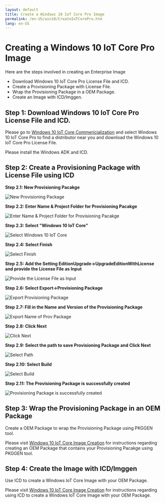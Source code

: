 ```yaml
---
layout: default
title: Create a Windows 10 IoT Core Pro Image
permalink: /en-US/win10/CreateIoTCorePro.htm
lang: en-US
---
```


# Creating a Windows 10 IoT Core Pro Image

Here are the steps involved in creating an Enterprise Image

* Download Windows 10 IoT Core Pro License File and ICD.
* Create a Provisioning Package with License File.
* Wrap the Provisioning Package in a OEM Package.
* Create an Image with ICD/Imggen.


Step 1: Download Windows 10 IoT Core Pro License File and ICD.
-------

Please go to [Windows 10 IoT Core Commericialization](http://go.microsoft.com/fwlink/?LinkID=614849) and select Windows 10 IoT Core Pro to find a distributor near you and download the Windows 10 IoT Core Pro License File.

Please install the Windows ADK and ICD.

Step 2: Create a Provisioning Package with License File using ICD
-------

**Step 2.1: New Provisioning Pacakge**

![New Provisioning Package]({{site.baseurl}}/images/CreateIoTCorePro/CreatePpkg1.png)

**Step 2.2: Enter Name & Project Folder for Provisioning Pacakge**

![Enter Name & Project Folder for Provisioning Pacakge]({{site.baseurl}}/images/CreateIoTCorePro/CreatePpkg2.png)

**Step 2.3: Select "Windows 10 IoT Core"**

![Select Windows 10 IoT Core]({{site.baseurl}}/images/CreateIoTCorePro/CreatePpkg3.png)

**Step 2.4: Select Finish**

![Select Finish]({{site.baseurl}}/images/CreateIoTCorePro/CreatePpkg4.png)

**Step 2.5: Add the Setting EditionUpgrade->UpgradeEditionWithLicense and provide the License File as Input**

![Provide the License File as Input]({{site.baseurl}}/images/CreateIoTCorePro/CreatePpkg5.png)

**Step 2.6: Select Export->Provisioning Package**

![Export Provisioning Package]({{site.baseurl}}/images/CreateIoTCorePro/CreatePpkg6.png)

**Step 2.7: Fill in the Name and Version of the Provisioning Package**

![Export Name of Prov Package]({{site.baseurl}}/images/CreateIoTCorePro/CreatePpkg7.png)

**Step 2.8: Click Next**

![Click Next]({{site.baseurl}}/images/CreateIoTCorePro/CreatePpkg8.png)

**Step 2.9: Select the path to save Provisioning Package and Click Next**

![Select Path]({{site.baseurl}}/images/CreateIoTCorePro/CreatePpkg9.png)

**Step 2.10: Select Build**

![Select Build]({{site.baseurl}}/images/CreateIoTCorePro/CreatePpkg10.png)

**Step 2.11: The Provisioning Package is successfully created**

![Provisioning Package is successfully created]({{site.baseurl}}/images/CreateIoTCorePro/CreatePpkg11.png)

Step 3: Wrap the Provisioning Package in an OEM Package
-------

Create a OEM Package to wrap the Provisioning Package using PKGGEN tool.
 
Please visit [Windows 10 IoT Core Image Creation](https://blogs.msdn.microsoft.com/iot/2015/12/14/windows-10-iot-core-image-creation) for instructions regarding creating an OEM Package that contains your Provisioning Pacakge using PKGGEN tool.
 
Step 4: Create the Image with ICD/Imggen
-------
 
Use ICD to create a Windows IoT Core Image with your OEM Package.

Please visit [Windows 10 IoT Core Image Creation](https://blogs.msdn.microsoft.com/iot/2015/12/14/windows-10-iot-core-image-creation) for instructions regarding using ICD to create a Windows IoT Core Image with your OEM Package.